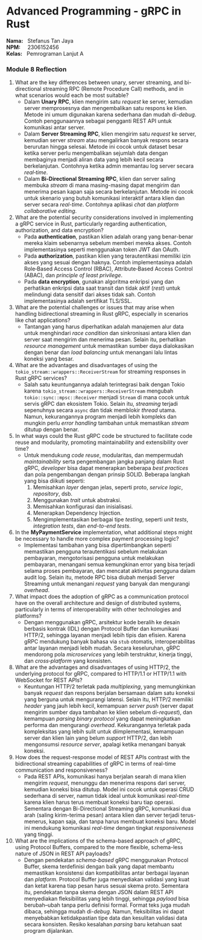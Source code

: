 # Advanced Programming - gRPC in Rust
**Nama:**   &nbsp; Stefanus Tan Jaya<br>
**NPM:**    &nbsp;&ensp; 2306152456<br>
**Kelas:**  &nbsp; Pemrograman Lanjut A<br>

### Module 8 Reflection
1. What are the key differences between unary, server streaming, and bi-directional streaming RPC (Remote Procedure Call) methods, and in what scenarios would each be most suitable?<br>
    - Dalam **Unary RPC**, klien mengirim satu _request_ ke server, kemudian server memprosesnya dan mengembalikan satu respons ke klien. Metode ini umum digunakan karena sederhana dan mudah di-_debug_. Contoh penggunaannya sebagai pengganti REST API untuk komunikasi antar server.
    - Dalam **Server Streaming RPC**, klien mengirim satu _request_ ke server, kemudian server _stream_ atau mengalirkan banyak respons secara berurutan hingga selesai. Metode ini cocok untuk dataset besar ketika server perlu mengembalikan sejumlah data dengan membaginya menjadi aliran data yang lebih kecil secara berkelanjutan. Contohnya ketika admin memantau log server secara _real‑time_.
    - Dalam **Bi-Directional Streaming RPC**, klien dan server saling membuka _stream_ di mana masing-masing dapat mengirim dan menerima pesan kapan saja secara berkelanjutan. Metode ini cocok untuk skenario yang butuh komunikasi interaktif antara klien dan server secara _real-time_. Contohnya aplikasi _chat_ dan _platform collaborative editing_.
2. What are the potential security considerations involved in implementing a gRPC service in Rust, particularly regarding authentication, authorization, and data encryption?<br>
    - Pada **authentication**, pastikan klien adalah orang yang benar-benar mereka klaim sebenarnya sebelum memberi mereka akses. Contoh implementasinya seperti menggunakan token JWT dan OAuth.
    - Pada **authorization**, pastikan klien yang terautentikasi memiliki izin akses yang sesuai dengan haknya. Contoh implementasinya adalah Role‑Based Access Control (RBAC), Attribute‑Based Access Control (ABAC), dan _principle of least privilege_.
    - Pada **data encryption**, gunakan algoritma enkripsi yang dan perhatikan enkripsi data saat transit dan tidak aktif (_rest_) untuk melindungi data sensitif dari akses tidak sah. Contoh implementasinya adalah sertifikat TLS/SSL.
3. What are the potential challenges or issues that may arise when handling bidirectional streaming in Rust gRPC, especially in scenarios like chat applications?<br>
    - Tantangan yang harus diperhatikan adalah manajemen alur data untuk menghindari _race condition_ dan sinkronisasi antara klien dan server saat mengirim dan menerima pesan. Selain itu, perhatikan _resource management_ untuk memastikan sumber daya dialokasikan dengan benar dan _load balancing_ untuk menangani lalu lintas koneksi yang besar. 
4. What are the advantages and disadvantages of using the `tokio_stream::wrappers::ReceiverStream` for streaming responses in Rust gRPC services?<br>
    - Salah satu keuntungannya adalah terintegrasi baik dengan Tokio karena `tokio_stream::wrappers::ReceiverStream` mengubah `tokio::sync::mpsc::Receiver` menjadi `Stream` di mana cocok untuk servis gRPC dan ekosistem Tokio. Selain itu, _streaming_ terjadi sepenuhnya secara `async` dan tidak memblokir _thread_ utama. Namun, kekurangannya program menjadi lebih kompleks dan mungkin perlu _error handling_ tambahan untuk memastikan _stream_ ditutup dengan benar.
5. In what ways could the Rust gRPC code be structured to facilitate code reuse and modularity, promoting maintainability and extensibility over time?<br>
    - Untuk mendukung _code reuse_, modularitas, dan mempermudah _maintainability_ serta pengembangan jangka panjang dalam Rust gRPC, _developer_ bisa dapat menerapkan beberapa _best practices_ dan pola pengembangan dengan prinsip SOLID. Beberapa langkah yang bisa diikuti seperti:
        1. Memisahkan _layer_ dengan jelas, seperti proto, _service logic_, _repository_, dsb.
        2. Menggunakan _trait_ untuk abstraksi.
        3. Memisahkan konfigurasi dan inisialisasi.
        4. Menerapkan Dependency Injection.
        5. Mengimplementasikan berbagai tipe _testing_, seperti _unit tests_, _integration tests_, dan _end-to-end tests_.
6. In the **MyPaymentService** implementation, what additional steps might be necessary to handle more complex payment processing logic?<br>
    - Implementasi tambahan yang bisa dipertimbangkan seperti memastikan pengguna terautentikasi sebelum melakukan pembayaran, mengotorisasi pengguna untuk melakukan pembayaran, menangani semua kemungkinan error yang bisa terjadi selama proses pembayaran, dan mencatat aktivitas pengguna dalam audit log. Selain itu, metode RPC bisa diubah menjadi Server Streaming untuk menangani _request_ yang banyak dan mengurangi _overhead_.
7. What impact does the adoption of gRPC as a communication protocol have on the overall architecture and design of distributed systems, particularly in terms of interoperability with other technologies and platforms?<br>
    - Dengan menggunakan gRPC, arsitektur kode beralih ke desain berbasis kontrak (IDL) dengan Protocol Buffer dan komunikasi HTTP/2, sehingga layanan menjadi lebih tipis dan efisien. Karena gRPC mendukung banyak bahasa via `stub` otomatis, interoperabilitas antar layanan menjadi lebih mudah. Secara keseluruhan, gRPC mendorong pola _microservices_ yang lebih terstruktur, kinerja tinggi, dan _cross‑platform_ yang konsisten.
8. What are the advantages and disadvantages of using HTTP/2, the underlying protocol for gRPC, compared to HTTP/1.1 or HTTP/1.1 with WebSocket for REST APIs?<br>
    - Keuntungan HTTP/2 terletak pada _multiplexing_, yang memungkinkan banyak _request_ dan respons berjalan bersamaan dalam satu koneksi yang berguna untuk mengurangi latensi. Selain itu, HTTP/2 memiliki _header_ yang jauh lebih kecil, kemampuan _server push_ (server dapat mengirim sumber daya tambahan ke klien sebelum di-_request_), dan kemampuan _parsing binary protocol_ yang dapat meningkatkan performa dan mengurangi _overhead_. Kekurangannya terletak pada kompleksitas yang lebih sulit untuk diimplementasi, kemampuan server dan klien lain yang belum _support_ HTTP/2, dan lebih mengonsumsi _resource server_, apalagi ketika menangani banyak koneksi.
9. How does the request-response model of REST APIs contrast with the bidirectional streaming capabilities of gRPC in terms of real-time communication and responsiveness?<br>
    - Pada REST APIs, komunikasi hanya berjalan searah di mana klien mengirim _request_, menunggu dan menerima respons dari server, kemudian koneksi bisa ditutup. Model ini cocok untuk operasi CRUD sederhana di server, namun tidak ideal untuk komunikasi _real-time_ karena klien harus terus membuat koneksi baru tiap operasi. Sementara dengan Bi-Directional Streaming gRPC, komunikasi dua arah (saling kirim-terima pesan) antara klien dan server terjadi terus-menerus, kapan saja, dan tanpa harus membuat koneksi baru. Model ini mendukung komunikasi _real-time_ dengan tingkat _responsiveness_ yang tinggi.
10. What are the implications of the schema-based approach of gRPC, using Protocol Buffers, compared to the more flexible, schema-less nature of JSON in REST API payloads?<br>
    - Dengan pendekatan _schema-based_ gRPC menggunakan Protocol Buffer, skema terdefinisi dengan baik yang dapat membantu memastikan konsistensi dan kompatibilitas antar berbagai layanan dan _platform_. Protocol Buffer juga menyediakan validasi yang kuat dan ketat karena tiap pesan harus sesuai skema proto. Sementara itu, pendekatan tanpa skema dengan JSON dalam REST API menyediakan fleksibilitas yang lebih tinggi, sehingga _payload_ bisa berubah–ubah tanpa perlu definisi formal. Format teks juga mudah dibaca, sehingga mudah di-_debug_. Namun, fleksibilitas ini dapat menyebabkan ketidakpastian tipe data dan kesulitan validasi data secara konsisten. Resiko kesalahan _parsing_ baru ketahuan saat program dijalankan.